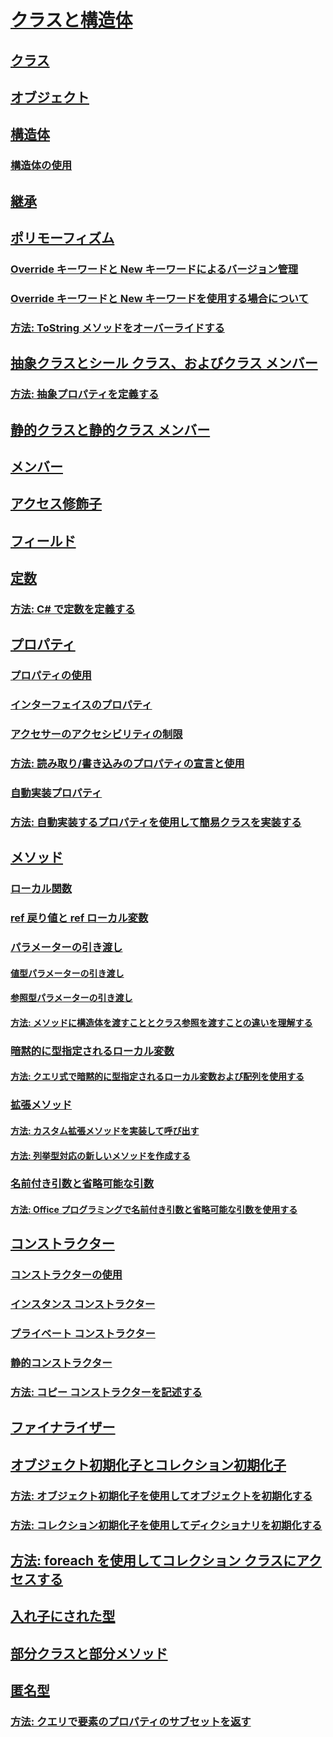 # [クラスと構造体](index.md)
## [クラス](classes.md)
## [オブジェクト](objects.md)
## [構造体](structs.md)
### [構造体の使用](using-structs.md)
## [継承](inheritance.md)
## [ポリモーフィズム](polymorphism.md)
### [Override キーワードと New キーワードによるバージョン管理](versioning-with-the-override-and-new-keywords.md)
### [Override キーワードと New キーワードを使用する場合について](knowing-when-to-use-override-and-new-keywords.md)
### [方法: ToString メソッドをオーバーライドする](how-to-override-the-tostring-method.md)
## [抽象クラスとシール クラス、およびクラス メンバー](abstract-and-sealed-classes-and-class-members.md)
### [方法: 抽象プロパティを定義する](how-to-define-abstract-properties.md)
## [静的クラスと静的クラス メンバー](static-classes-and-static-class-members.md)
## [メンバー](members.md)
## [アクセス修飾子](access-modifiers.md)
## [フィールド](fields.md)
## [定数](constants.md)
### [方法: C# で定数を定義する](how-to-define-constants.md)
## [プロパティ](properties.md)
### [プロパティの使用](using-properties.md)
### [インターフェイスのプロパティ](interface-properties.md)
### [アクセサーのアクセシビリティの制限](restricting-accessor-accessibility.md)
### [方法: 読み取り/書き込みのプロパティの宣言と使用](how-to-declare-and-use-read-write-properties.md)
### [自動実装プロパティ](auto-implemented-properties.md)
### [方法: 自動実装するプロパティを使用して簡易クラスを実装する](how-to-implement-a-lightweight-class-with-auto-implemented-properties.md)
## [メソッド](methods.md)
### [ローカル関数](local-functions.md)
### [ref 戻り値と ref ローカル変数](ref-returns.md)
### [パラメーターの引き渡し](passing-parameters.md)
#### [値型パラメーターの引き渡し](passing-value-type-parameters.md)
#### [参照型パラメーターの引き渡し](passing-reference-type-parameters.md)
#### [方法: メソッドに構造体を渡すこととクラス参照を渡すことの違いを理解する](how-to-know-the-difference-passing-a-struct-and-passing-a-class-to-a-method.md)
### [暗黙的に型指定されるローカル変数](implicitly-typed-local-variables.md)
#### [方法: クエリ式で暗黙的に型指定されるローカル変数および配列を使用する](how-to-use-implicitly-typed-local-variables-and-arrays-in-a-query-expression.md)
### [拡張メソッド](extension-methods.md)
#### [方法: カスタム拡張メソッドを実装して呼び出す](how-to-implement-and-call-a-custom-extension-method.md)
#### [方法: 列挙型対応の新しいメソッドを作成する](how-to-create-a-new-method-for-an-enumeration.md)
### [名前付き引数と省略可能な引数](named-and-optional-arguments.md)
#### [方法: Office プログラミングで名前付き引数と省略可能な引数を使用する](how-to-use-named-and-optional-arguments-in-office-programming.md)
## [コンストラクター](constructors.md)
### [コンストラクターの使用](using-constructors.md)
### [インスタンス コンストラクター](instance-constructors.md)
### [プライベート コンストラクター](private-constructors.md)
### [静的コンストラクター](static-constructors.md)
### [方法: コピー コンストラクターを記述する](how-to-write-a-copy-constructor.md)
## [ファイナライザー](destructors.md)
## [オブジェクト初期化子とコレクション初期化子](object-and-collection-initializers.md)
### [方法: オブジェクト初期化子を使用してオブジェクトを初期化する](how-to-initialize-objects-by-using-an-object-initializer.md)
### [方法: コレクション初期化子を使用してディクショナリを初期化する](how-to-initialize-a-dictionary-with-a-collection-initializer.md)
## [方法: foreach を使用してコレクション クラスにアクセスする](how-to-access-a-collection-class-with-foreach.md)
## [入れ子にされた型](nested-types.md)
## [部分クラスと部分メソッド](partial-classes-and-methods.md)
## [匿名型](anonymous-types.md)
### [方法: クエリで要素のプロパティのサブセットを返す](how-to-return-subsets-of-element-properties-in-a-query.md)
